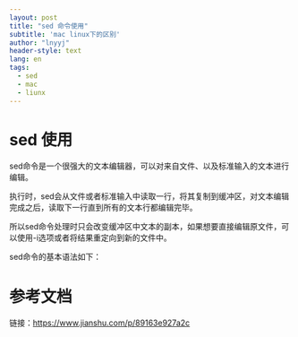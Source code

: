 ```yaml
---
layout: post
title: "sed 命令使用"
subtitle: 'mac linux下的区别'
author: "lnyyj"
header-style: text
lang: en
tags:
  - sed
  - mac
  - liunx
---
```


#  sed 使用


sed命令是一个很强大的文本编辑器，可以对来自文件、以及标准输入的文本进行编辑。

执行时，sed会从文件或者标准输入中读取一行，将其复制到缓冲区，对文本编辑完成之后，读取下一行直到所有的文本行都编辑完毕。

所以sed命令处理时只会改变缓冲区中文本的副本，如果想要直接编辑原文件，可以使用-i选项或者将结果重定向到新的文件中。

sed命令的基本语法如下：



# 参考文档
链接：https://www.jianshu.com/p/89163e927a2c
